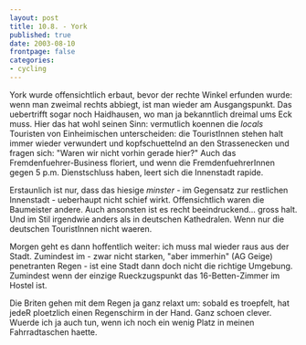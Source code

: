 ```yaml
---
layout: post
title: 10.8. - York
published: true
date: 2003-08-10
frontpage: false 
categories: 
- cycling
---
```


York wurde offensichtlich erbaut, bevor der rechte Winkel erfunden wurde: wenn man zweimal rechts abbiegt, ist man wieder am Ausgangspunkt. Das uebertrifft sogar noch Haidhausen, wo man ja bekanntlich dreimal ums Eck muss. Hier das hat wohl seinen Sinn: vermutlich koennen die <i>locals</i> Touristen von Einheimischen unterscheiden: die TouristInnen stehen halt immer wieder verwundert und kopfschuettelnd an den Strassenecken und fragen sich: "Waren wir nicht vorhin gerade hier?" Auch das Fremdenfuehrer-Business floriert, und wenn die FremdenfuehrerInnen gegen 5 p.m. Dienstschluss haben, leert sich die Innenstadt rapide.

Erstaunlich ist nur, dass das hiesige <i>minster</i> - im Gegensatz zur restlichen Innenstadt - ueberhaupt nicht schief wirkt. Offensichtlich waren die Baumeister andere. Auch ansonsten ist es recht beeindruckend... gross halt. Und im Stil irgendwie anders als in deutschen Kathedralen. Wenn nur die deutschen TouristInnen nicht waeren.

Morgen geht es dann hoffentlich weiter: ich muss mal wieder raus aus der Stadt. Zumindest im - zwar nicht starken, "aber immerhin" (AG Geige) penetranten Regen - ist eine Stadt dann doch nicht die richtige Umgebung. Zumindest wenn der einzige Rueckzugspunkt das 16-Betten-Zimmer im Hostel ist. 

Die Briten gehen mit dem Regen ja ganz relaxt um: sobald es troepfelt, hat jedeR ploetzlich einen Regenschirm in der Hand. Ganz schoen clever. Wuerde ich ja  auch tun, wenn ich noch ein wenig Platz in meinen Fahrradtaschen haette.</p>
